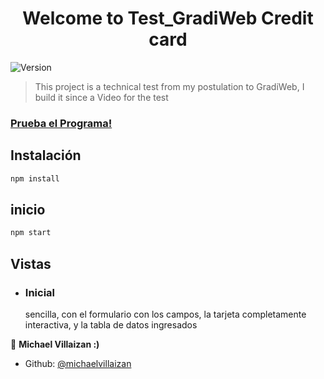 <h1 align="center">Welcome to Test_GradiWeb Credit card</h1>
<p>
  <img alt="Version" src="https://img.shields.io/badge/version-0.1.0-blue.svg?cacheSeconds=2592000" />
</p>


> This project is a technical test from my postulation to GradiWeb, I build it since a Video for the test

###  [Prueba el Programa!](https://michaelvillaizan.github.io/Test-GradiWeb/?cars=01#)

## Instalación

```sh
npm install
```
## inicio

```sh
npm start
```
## Vistas
- ### Inicial
   sencilla, con el formulario con los campos, la tarjeta completamente interactiva, y la tabla de datos ingresados




👤 **Michael Villaizan :)**

* Github: [@michaelvillaizan](https://github.com/MichaelVillaizan)
